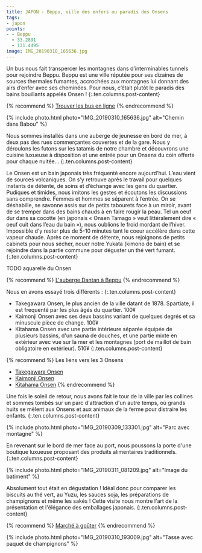 ```yaml
---
title: JAPON - Beppu, ville des enfers ou paradis des Onsens
tags:
- japon
points:
- - Beppu
  - 33.2891
  - 131.4495
image: IMG_20190310_165636.jpg
---
```


Un bus nous fait transpercer les montagnes dans d’interminables tunnels pour rejoindre Beppu. Beppu est une ville réputée pour ses dizaines de sources thermales fumantes, accrochées aux montagnes lui donnant des airs d’enfer avec ses cheminées. Pour nous, c’était plutôt le paradis des bains bouillants appelés Onsen !
{:.ten.columns.post-content}

{% recommend %}
[Trouver les bus en ligne](https://japanbusonline.com/en/AllRouteList)
{% endrecommend %}

<!--fin extrait-->

{% include photo.html photo="IMG_20190310_165636.jpg" alt="Chemin dans Babou" %}

Nous sommes installés dans une auberge de jeunesse en bord de mer, à deux pas des rues commerçantes couvertes et de la gare. Nous y déroulons les futons sur les tatamis de notre chambre et découvrons une cuisine luxueuse à disposition et une entrée pour un Onsens du coin offerte pour chaque nuitée...
{:.ten.columns.post-content}

Le Onsen est un bain japonais très fréquenté encore aujourd’hui. L’eau vient de sources volcaniques. On s’y retrouve après le travail pour quelques instants de détente, de soins et d’échange avec les gens du quartier. Pudiques et timides, nous imitons les gestes et écoutons les discussions sans comprendre.
Femmes et hommes se séparent à l’entrée. On se déshabille, se savonne assis sur de petits tabourets face à un miroir, avant de se tremper dans des bains chauds à en faire rougir la peau. Tel un oeuf dur dans sa cocotte (en japonais « Onsen Tamago » veut littéralement dire « oeuf cuit dans l’eau du bain »), nous oublions le froid mordant de l’hiver. Impossible d’y rester plus de 5-10 minutes tant le coeur accélère dans cette vapeur chaude.
Après ce moment de détente, nous rejoignons de petits cabinets pour nous sécher, nouer notre Yukata (kimono de bain) et se rejoindre dans la partie commune pour déguster un thé vert fumant.
{:.ten.columns.post-content}

TODO aquarelle du Onsen

{% recommend %}
[L'auberge Dantan à Beppu](https://www.booking.com/hotel/jp/guest-house-danran.fr.html)
{% endrecommend %}

Nous en avons essayé trois différents :
{:.ten.columns.post-content}

- Takegawara Onsen, le plus ancien de la ville datant de 1878. Spartiate,
il est frequenté par les plus âgés du quartier. 100¥
- Kaimonji Onsen avec ses deux bassins variant de quelques degrés et sa
minuscule pièce de change. 100¥
- Kitahama Onsen avec une partie intérieure séparée équipée de plusieurs
bassins, d'un sauna de douches, et une partie mixte en extérieur avec vue
sur la mer et les montagnes (port de maillot de bain obligatoire en
extérieur). 510¥
{:.ten.columns.post-content}

{% recommend %}
Les liens vers les 3 Onsens
- [Takegawara Onsen](https://www.vivrelejapon.com/ville-beppu/takegawara-onsen)
- [Kaimonji Onsen](https://www.tripadvisor.fr/Attraction_Review-g298219-d6420618-Reviews-Kaimonji_Onsen-Beppu_Oita_Prefecture_Kyushu.html)
- [Kitahama Onsen](https://www.tripadvisor.com/Attraction_Review-g298219-d7935912-Reviews-Kitahama_Hotspring_Termas-Beppu_Oita_Prefecture_Kyushu.html)
{% endrecommend %}

Une fois le soleil de retour, nous avons fait le tour de la ville par les
collines et sommes tombés sur un parc d'attraction d'un autre temps, où
grands huits se mêlent aux Onsens et aux animaux de la ferme pour distraire
les enfants.
{:.ten.columns.post-content}

{% include photo.html photo="IMG_20190309_133301.jpg" alt="Parc avec montagne" %}

En revenant sur le bord de mer face au port, nous poussons la porte d'une
boutique luxueuse proposant des produits alimentaires traditionnels.
{:.ten.columns.post-content}

{% include photo.html photo="IMG_20190311_081209.jpg" alt="Image du batiment" %}

Absolument tout était en dégustation ! Idéal donc pour comparer les
biscuits au thé vert, au Yuzu, les sauces soja, les préparations de
champignons et même les sakés ! Cette visite nous montre l'art de la
présentation et l'élégance des emballages japonais.
{:.ten.columns.post-content}

{% recommend %}
[Marché à goûter](http://ge0.me/w2ftij5Qos/Marché_à_goûter)
{% endrecommend %}

{% include photo.html photo="IMG_20190310_193009.jpg" alt="Tasse avec paquet de champignons" %}
